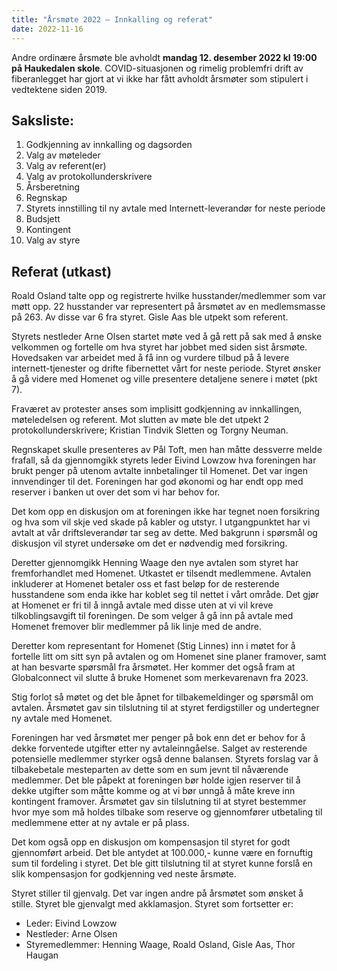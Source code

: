 ```yaml
---
title: "Årsmøte 2022 – Innkalling og referat"
date: 2022-11-16
---
```


Andre ordinære årsmøte ble avholdt **mandag 12. desember 2022 kl 19:00 på
Haukedalen skole**.  COVID-situasjonen og rimelig problemfri drift av fiberanlegget
har gjort at vi ikke har fått avholdt årsmøter som stipulert i vedtektene siden
2019.

## Saksliste:

1. Godkjenning av innkalling og dagsorden
2. Valg av møteleder
3. Valg av referent(er)
4. Valg av protokollunderskrivere
5. Årsberetning
6. Regnskap
7. Styrets innstilling til ny avtale med Internett-leverandør for neste periode
8. Budsjett
9. Kontingent
10. Valg av styre

## Referat (utkast)

Roald Osland talte opp og registrerte hvilke husstander/medlemmer som var møtt
opp.  22 husstander var representert på årsmøtet av en medlemsmasse på 263.
Av disse var 6 fra styret.  Gisle Aas ble utpekt som referent.

Styrets nestleder Arne Olsen startet møte ved å gå rett på sak med å ønske velkommen
og fortelle om hva styret har jobbet med siden sist årsmøte.  Hovedsaken var
arbeidet med å få inn og vurdere tilbud på å levere internett-tjenester og drifte
fibernettet vårt for neste periode. Styret ønsker å gå videre med Homenet og ville presentere detaljene senere i møtet (pkt 7).

Fraværet av protester anses som implisitt godkjenning av innkallingen, møteledelsen og referent. Mot slutten av møte ble det utpekt 2 protokollunderskrivere; Kristian Tindvik Sletten og Torgny Neuman.

Regnskapet skulle presenteres av Pål Toft, men han måtte dessverre melde
frafall, så da gjennomgikk styrets leder Eivind Lowzow hva foreningen har brukt
penger på utenom avtalte innbetalinger til Homenet. Det var ingen innvendinger
til det.  Foreningen har god økonomi og har endt opp med reserver i banken ut
over det som vi har behov for.

Det kom opp en diskusjon om at foreningen ikke har tegnet noen forsikring og hva
som vil skje ved skade på kabler og utstyr. I utgangpunktet har vi avtalt at vår
driftsleverandør tar seg av dette.  Med bakgrunn i spørsmål og diskusjon vil
styret undersøke om det er nødvendig med forsikring.

Deretter gjennomgikk Henning Waage den nye avtalen som styret har fremforhandlet med
Homenet. Utkastet er tilsendt medlemmene.
Avtalen inkluderer at Homenet betaler oss et fast beløp for de
resterende husstandene som enda ikke har koblet seg til nettet i vårt område.
Det gjør at Homenet er fri til å inngå avtale med disse uten at vi vil kreve
tilkoblingsavgift til foreningen. De som velger å gå inn på avtale med Homenet
fremover blir medlemmer på lik linje med de andre.

Deretter kom representant for Homenet (Stig Linnes) inn i
møtet for å fortelle litt om sitt syn på avtalen og om Homenet sine planer
framover, samt at han besvarte spørsmål fra årsmøtet. Her kommer det også fram
at Globalconnect vil slutte å bruke Homenet som merkevarenavn fra 2023.

Stig forlot så møtet og det ble åpnet for tilbakemeldinger og spørsmål om
avtalen.  Årsmøtet gav sin tilslutning til at styret ferdigstiller
og undertegner ny avtale med Homenet.

Foreningen har ved årsmøtet mer penger på bok enn det er behov for å dekke
forventede utgifter etter ny avtaleinngåelse. Salget av resterende potensielle
medlemmer styrker også denne balansen.  Styrets forslag var å tilbakebetale
mesteparten av dette som en sum jevnt til nåværende medlemmer.  Det ble påpekt
at foreningen bør holde igjen reserver til å dekke utgifter som måtte komme og
at vi bør unngå å måte kreve inn kontingent framover.
Årsmøtet gav sin tilslutning til at styret bestemmer hvor mye som må holdes
tilbake som reserve og gjennomfører utbetaling til medlemmene etter at
ny avtale er på plass.

Det kom også opp en diskusjon om kompensasjon til styret for godt
gjennomført arbeid. Det ble antydet at 100.000,- kunne være en fornuftig sum til
fordeling i styret. Det ble gitt tilslutning til at styret kunne forslå en slik
kompensasjon for godkjenning ved neste årsmøte.

Styret stiller til gjenvalg. Det var ingen andre på årsmøtet som ønsket å stille.
Styret ble gjenvalgt med akklamasjon. Styret som fortsetter er:

* Leder: Eivind Lowzow
* Nestleder: Arne Olsen
* Styremedlemmer: Henning Waage, Roald Osland, Gisle Aas, Thor Haugan